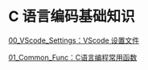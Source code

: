# C 语言编码基础知识

[00_VScode_Settings：VScode 设置文件](00_VScode_Settings/)

[01_Common_Func：C语言编程常用函数](01_Common_Func/)

